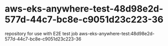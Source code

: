 # aws-eks-anywhere-test-48d98e2d-577d-44c7-bc8e-c9051d23c223-36
repository for use with E2E test job aws-eks-anywhere-test:48d98e2d-577d-44c7-bc8e-c9051d23c223-36
